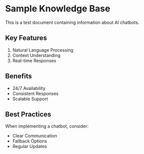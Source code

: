 # Sample Knowledge Base

This is a test document containing information about AI chatbots.

## Key Features

1. Natural Language Processing
2. Context Understanding
3. Real-time Responses

## Benefits

- 24/7 Availability
- Consistent Responses
- Scalable Support

## Best Practices

When implementing a chatbot, consider:
- Clear Communication
- Fallback Options
- Regular Updates
